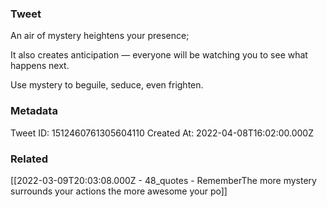 ### Tweet
An air of mystery heightens your presence;

It also creates anticipation — everyone will be watching you to see what happens next.

Use mystery to beguile, seduce, even frighten.

### Metadata
Tweet ID: 1512460761305604110
Created At: 2022-04-08T16:02:00.000Z

### Related
[[2022-03-09T20:03:08.000Z - 48_quotes - RememberThe more mystery surrounds your actions the more awesome your po]]

